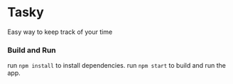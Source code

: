 # Tasky
Easy way to keep track of your time


### Build and Run

run `npm install` to install dependencies.
run `npm start` to build and run the app.
